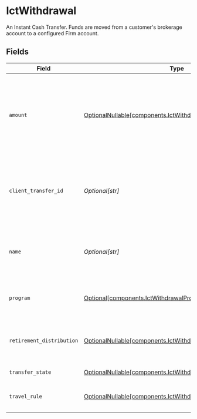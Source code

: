 # IctWithdrawal

An Instant Cash Transfer. Funds are moved from a customer's brokerage account to a configured Firm account.


## Fields

| Field                                                                                                                                                   | Type                                                                                                                                                    | Required                                                                                                                                                | Description                                                                                                                                             | Example                                                                                                                                                 |
| ------------------------------------------------------------------------------------------------------------------------------------------------------- | ------------------------------------------------------------------------------------------------------------------------------------------------------- | ------------------------------------------------------------------------------------------------------------------------------------------------------- | ------------------------------------------------------------------------------------------------------------------------------------------------------- | ------------------------------------------------------------------------------------------------------------------------------------------------------- |
| `amount`                                                                                                                                                | [OptionalNullable[components.IctWithdrawalAmount]](../../models/components/ictwithdrawalamount.md)                                                      | :heavy_minus_sign:                                                                                                                                      | The amount of the transfer being withdrawn from the customer's account in USD. A value should not be provided if the withdrawal is a full disbursement. | {<br/>"value": "100.00"<br/>}                                                                                                                           |
| `client_transfer_id`                                                                                                                                    | *Optional[str]*                                                                                                                                         | :heavy_minus_sign:                                                                                                                                      | External identifier supplied by the API caller. Each request must have a unique pairing of client_transfer_id and account.                              | 20230817000319                                                                                                                                          |
| `name`                                                                                                                                                  | *Optional[str]*                                                                                                                                         | :heavy_minus_sign:                                                                                                                                      | Full name of the ICT withdrawal resource, which contains account id and ICT withdrawal id                                                               | accounts/01H8FB90ZRRFWXB4XC2JPJ1D4Y/ictWithdrawals/20230817000319                                                                                       |
| `program`                                                                                                                                               | [Optional[components.IctWithdrawalProgram]](../../models/components/ictwithdrawalprogram.md)                                                            | :heavy_minus_sign:                                                                                                                                      | The name of the program that the ICT withdrawal is associated with.                                                                                     | BROKER_PARTNER                                                                                                                                          |
| `retirement_distribution`                                                                                                                               | [OptionalNullable[components.IctWithdrawalRetirementDistribution]](../../models/components/ictwithdrawalretirementdistribution.md)                      | :heavy_minus_sign:                                                                                                                                      | Retirement distribution details for withdrawal from retirement account                                                                                  |                                                                                                                                                         |
| `transfer_state`                                                                                                                                        | [OptionalNullable[components.IctWithdrawalTransferState]](../../models/components/ictwithdrawaltransferstate.md)                                        | :heavy_minus_sign:                                                                                                                                      | The state of the ICT withdrawal                                                                                                                         | REQUESTED                                                                                                                                               |
| `travel_rule`                                                                                                                                           | [OptionalNullable[components.IctWithdrawalTravelRule]](../../models/components/ictwithdrawaltravelrule.md)                                              | :heavy_minus_sign:                                                                                                                                      | The travel rule information for the ICT withdrawal                                                                                                      |                                                                                                                                                         |